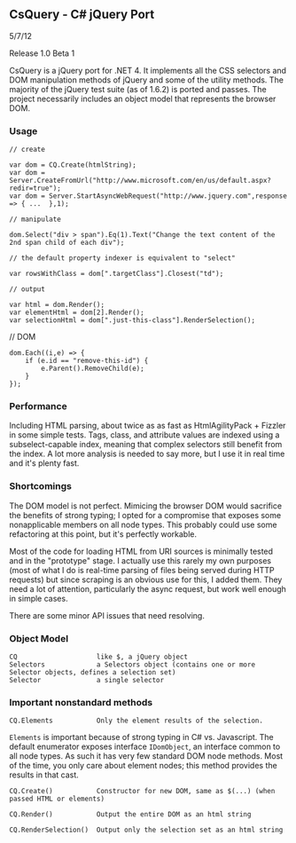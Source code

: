 ## CsQuery - C# jQuery Port

5/7/12

Release 1.0 Beta 1

CsQuery is a jQuery port for .NET 4. It implements all the CSS selectors and DOM manipulation methods of jQuery and some of the utility methods. The majority of the jQuery test suite (as of 1.6.2) is ported and passes. The project necessarily includes an object model that represents the browser DOM.

### Usage

    // create

    var dom = CQ.Create(htmlString);
    var dom = Server.CreateFromUrl("http://www.microsoft.com/en/us/default.aspx?redir=true");
    var dom = Server.StartAsyncWebRequest("http://www.jquery.com",response => { ...  },1);

    // manipulate

    dom.Select("div > span").Eq(1).Text("Change the text content of the 2nd span child of each div");

    // the default property indexer is equivalent to "select"
    
    var rowsWithClass = dom[".targetClass"].Closest("td");

    // output

    var html = dom.Render();
    var elementHtml = dom[2].Render();
    var selectionHtml = dom[".just-this-class"].RenderSelection();

   // DOM

    dom.Each((i,e) => {
        if (e.id == "remove-this-id") {
            e.Parent().RemoveChild(e);
        }
    });


### Performance

Including HTML parsing, about twice as as fast as HtmlAgilityPack + Fizzler in some simple tests. Tags, class, and attribute values are indexed using a subselect-capable index, meaning that complex selectors still benefit from the index. A lot more analysis is needed to say more, but I use it in real time and it's plenty fast. 



### Shortcomings

The DOM model is not perfect. Mimicing the browser DOM would sacrifice the benefits of strong typing; I opted for a compromise that exposes some nonapplicable members on all node types. This probably could use some refactoring at this point, but it's perfectly workable.

Most of the code for loading HTML from URI sources is minimally tested and in the "prototype" stage. I actually use this rarely my own purposes (most of what I do is real-time parsing of files being served during HTTP requests) but since scraping is an obvious use for this, I added them. They need a lot of attention, particularly the async request, but work well enough in simple cases.

There are some minor API issues that need resolving.


### Object Model

    CQ                    like $, a jQuery object
    Selectors             a Selectors object (contains one or more Selector objects, defines a selection set)
    Selector              a single selector

### Important nonstandard methods

    CQ.Elements           Only the element results of the selection.

`Elements` is important because of strong typing in C# vs. Javascript. The default enumerator exposes interface `IDomObject`, an interface common to all node types. As such it has very few standard DOM node methods. Most of the time, you only care about element nodes; this method provides the results in that cast.

    CQ.Create()           Constructor for new DOM, same as $(...) (when passed HTML or elements)

    CQ.Render()           Output the entire DOM as an html string

    CQ.RenderSelection()  Output only the selection set as an html string

